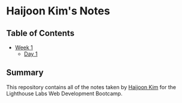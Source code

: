 # Haijoon Kim's Notes

## Table of Contents
* [Week 1](/Week_1)
  * [Day 1](/Week_1/Day_1)

## Summary 

This repository contains all of the notes taken by [Haijoon Kim](https://github.com/haijoon2/lighthouse-web-notes) for the Lighthouse Labs Web Development Bootcamp.